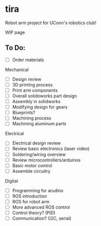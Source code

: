 # tira
Robot arm project for UConn's robotics club!

WIP page

## To Do:

- [ ] Order materials

Mechanical
- [ ] Design review
- [ ] 3D printing process
- [ ] Print arm components
- [ ] Overall solidoworks part design
- [ ] Assembly in solidworks
- [ ] Modifying design for gears
- [ ] Blueprints?
- [ ] Machining process
- [ ] Machining aluminum parts

Electrical
- [ ] Electrical design review
- [ ] Review basic electronics (laser video)
- [ ] Soldering/wiring overview
- [ ] Review microcontrollers/arduinos
- [ ] Basic motor control 
- [ ] Assemble circuitry

Digital
- [ ] Programming for arudino
- [ ] ROS introduction
- [ ] ROS for robot arm
- [ ] More advanced ROS control
- [ ] Control theory? (PID)
- [ ] Communication? (I2C, serial)
